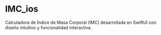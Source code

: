 # IMC_ios
Calculadora de Índice de Masa Corporal (IMC) desarrollada en SwiftUI con diseño intuitivo y funcionalidad interactiva.
